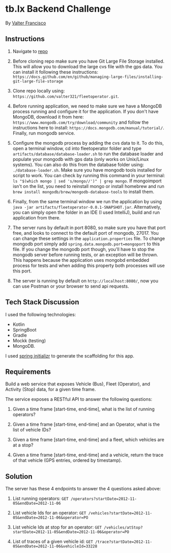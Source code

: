 # tb.lx Backend Challenge 

By [Valter Francisco](mailto:valter_321@hotmail.com)

## Instructions

1. Navigate to [repo](https://github.com/valter321/fleetoperator)

2. Before cloning repo make sure you have Git Large File Storage installed. This will allow you to download the large cvs file
 with the gps data. You can install it following these instructions: `https://docs.github.com/en/github/managing-large-files/installing-git-large-file-storage`

3. Clone repo locally using: `https://github.com/valter321/fleetoperator.git`.

4. Before running application, we need to make sure we have a MongoDB process running and configure
it for the application. If you don't have MongoDB, download it from here: 
`https://www.mongodb.com/try/download/community` and follow the instructions here to install: 
`https://docs.mongodb.com/manual/tutorial/`. Finally, run mongodb service.

5. Configure the mongodb process by adding the cvs data to it. To do this, open a terminal window, 
cd into fleetoperator folder and type `artifacts/database/database-loader.sh` to run the database
loader and populate your mongodb with gps data (only works on Unix/Linux systems). You can also do this from the database folder 
using: `./database-loader.sh`. Make sure you have mongodb tools installed for script to work. You can check by running
this command in your terminal: `ls "$(which mongo | sed 's/mongo//')" | grep mongo`. If mongoimport isn't on the list, 
you need to reinstall mongo or install homebrew and run `brew install mongodb/brew/mongodb-database-tools` to install them.

6. Finally, from the same terminal window we run the application by using
`java -jar artifacts/fleetoperator-0.0.1-SNAPSHOT.jar`. Alternatively, you can simply open the folder in an
IDE (I used IntelliJ), build and run application from there.

7. The server runs by default in port 8080, so make sure you have that port free, and looks to connect to
the default port of mongodb, 27017. You can change these settings in the `application.properties` file. To
change mongodb port simply add `spring.data.mongodb.port=mongoport` to this file. If you change the mongodb
port though, you'll have to stop the mongodb server before running tests, or an exception will be thrown. 
This happens because the application uses mongobd embedded process for tests and when adding this property
both processes will use this port. 

8. The server is running by default on `http://localhost:8080/`, now you can use Postman or your browser to send api requests.

## Tech Stack Discussion

I used the following technologies: 
- Kotlin 
- SpringBoot 
- Gradle 
- Mockk (testing)
- MongoDB.

I used [spring initializr](https://start.spring.io/) to generate the scaffolding for this app.

## Requirements

Build a web service that exposes Vehicle (Bus), Fleet (Operator), and 
Activity (Stop) data, for a given time frame.

The service exposes a RESTful API to answer the following questions:

1.    Given a time frame [start-time, end-time], what is the list of running operators?

2.    Given a time frame [start-time, end-time] and an Operator, what is the list of vehicle IDs?

3.    Given a time frame [start-time, end-time] and a fleet, which vehicles are at a stop?

4.    Given a time frame [start-time, end-time] and a vehicle, return the trace of that vehicle (GPS entries, ordered by timestamp).

## Solution

The server has these 4 endpoints to answer the 4 questions asked above:

1. List running operators: `GET /operators?startDate=2012-11-05&endDate=2012-11-06`  
  
2. List vehicle Ids for an operator: `GET /vehicles?startDate=2012-11-05&endDate=2012-11-06&operator=PO`  
  
3. List vehicle Ids at stop for an operator: `GET /vehicles/atStop?startDate=2012-11-05&endDate=2012-11-06&operator=PO`  
  
4. List of traces of a given vehicle id: `GET /trace?startDate=2012-11-05&endDate=2012-11-06&vehicleId=33228`